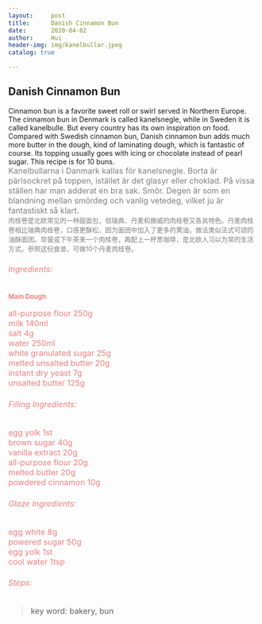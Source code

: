 ```yaml
---
layout:     post
title:      Danish Cinnamon Bun
date:       2020-04-02
author:     Hui
header-img: img/kanelbullar.jpeg
catalog: true

---
```


## Danish Cinnamon Bun

Cinnamon bun is a favorite sweet roll or swirl served in Northern Europe. The cinnamon bun in Denmark is called kanelsnegle, while in Sweden it is called kanelbulle. But every country has its own inspiration on food. Compared with Swedish cinnamon bun, Danish cinnamon bun adds much more butter in the dough, kind of laminating dough, which is fantastic of course. Its topping usually goes with icing or chocolate instead of pearl sugar. This recipe is for 10 buns.
<br><font size="3"><font color="#808080"> Kanelbullarna i Danmark kallas för kanelsnegle. Borta är pärlsockret på toppen, istället är det glasyr eller choklad. På vissa ställen har man adderat en bra sak. Smör. Degen är som en blandning mellan smördeg och vanlig vetedeg, vilket ju är fantastiskt så klart.
<br><font size="2"><font color="#808080"> 肉桂卷是北欧常见的一种甜面包，但瑞典、丹麦和挪威的肉桂卷又各具特色。丹麦肉桂卷相比瑞典肉桂卷，口感更酥松，因为面团中加入了更多的黄油，做法类似法式可颂的油酥面团。早餐或下午茶来一个肉桂卷，再配上一杯黑咖啡，是北欧人习以为常的生活方式。参照这份食谱，可做10个丹麦肉桂卷。</font></font>

###### <font color="#F08080"> Ingredients:

**<font size="2">Main Dough</font>**

all-purpose flour  250g<br/>
milk   140ml<br>
salt   4g<br>
water  250ml<br>
white granulated sugar  25g<br>
melted unsalted butter  20g<br>
instant dry yeast  7g<br>
unsalted butter  125g<br>

###### Filling Ingredients:

egg yolk  1st<br/>
brown sugar  40g<br/>
vanilla extract  20g<br>
all-purpose flour  20g<br>
melted butter  20g<br>
powdered cinnamon  10g<br>

###### Glaze Ingredients:

egg white  8g<br>
powered sugar  50g<br>
egg yolk  1st<br>
cool water  1tsp

###### Steps:



>key word: bakery, bun


